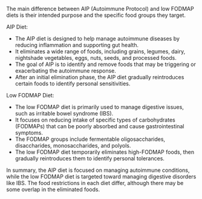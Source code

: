 The main difference between AIP (Autoimmune Protocol) and low FODMAP diets is their intended purpose and the specific food groups they target.

AIP Diet:
- The AIP diet is designed to help manage autoimmune diseases by reducing inflammation and supporting gut health.
- It eliminates a wide range of foods, including grains, legumes, dairy, nightshade vegetables, eggs, nuts, seeds, and processed foods.
- The goal of AIP is to identify and remove foods that may be triggering or exacerbating the autoimmune response.
- After an initial elimination phase, the AIP diet gradually reintroduces certain foods to identify personal sensitivities.

Low FODMAP Diet:
- The low FODMAP diet is primarily used to manage digestive issues, such as irritable bowel syndrome (IBS).
- It focuses on reducing intake of specific types of carbohydrates (FODMAPs) that can be poorly absorbed and cause gastrointestinal symptoms.
- The FODMAP groups include fermentable oligosaccharides, disaccharides, monosaccharides, and polyols.
- The low FODMAP diet temporarily eliminates high-FODMAP foods, then gradually reintroduces them to identify personal tolerances.

In summary, the AIP diet is focused on managing autoimmune conditions, while the low FODMAP diet is targeted toward managing digestive disorders like IBS. The food restrictions in each diet differ, although there may be some overlap in the eliminated foods.